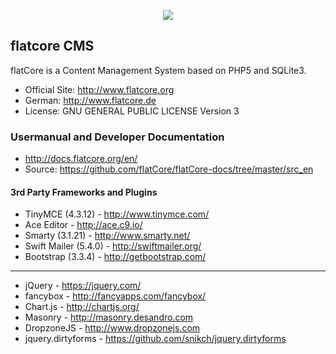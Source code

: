 <p align="center">
<img src="http://www.flatcore.de/content/images/flatcore-logo-flat.png">
</p>

## flatcore CMS

flatCore is a Content Management System based on PHP5 and SQLite3.

* Official Site: http://www.flatcore.org
* German: http://www.flatcore.de
* License: GNU GENERAL PUBLIC LICENSE Version 3

### Usermanual and Developer Documentation
* http://docs.flatcore.org/en/
* Source: https://github.com/flatCore/flatCore-docs/tree/master/src_en

#### 3rd Party Frameworks and Plugins

+ TinyMCE (4.3.12) - http://www.tinymce.com/
+ Ace Editor - http://ace.c9.io/
+ Smarty (3.1.21) - http://www.smarty.net/
+ Swift Mailer (5.4.0) - http://swiftmailer.org/
+ Bootstrap (3.3.4) - http://getbootstrap.com/

___

+ jQuery - https://jquery.com/
+ fancybox - http://fancyapps.com/fancybox/
+ Chart.js - http://chartjs.org/
+ Masonry - http://masonry.desandro.com
+ DropzoneJS - http://www.dropzonejs.com
+ jquery.dirtyforms - https://github.com/snikch/jquery.dirtyforms
